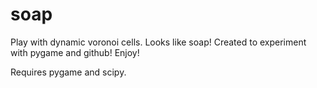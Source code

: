 # soap
Play with dynamic voronoi cells. Looks like soap!
Created to experiment with pygame and github! Enjoy!

Requires pygame and scipy.
